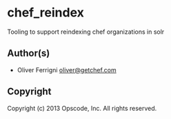 # chef_reindex #

Tooling to support reindexing chef organizations in solr

## Author(s) ##

* Oliver Ferrigni <oliver@getchef.com>

## Copyright ##

Copyright (c) 2013 Opscode, Inc.  All rights reserved.
